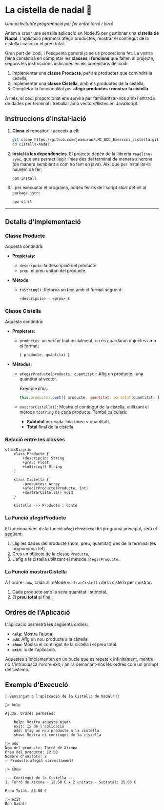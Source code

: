 # La cistella de nadal 🎄
*Una activitatde programació per fer entre torró i torró*

Anem a crear una senzilla aplicació en NodeJS per gestionar una **cistella de Nadal**. L'aplicació permetrà afegir productes, mostrar el contingut de la cistella i calcular el preu total.

Gran part del codi, i l'esquema general ja se us proporciona fet. La vostra feina consistirà en completar les **classes** i **funcions** que falten al projecte, segons les instruccions indicades en els comentaris del codi:

1. Implementar una **classe Producte**, per als productes que contindrà la cistella,
2. Implementar una **classe Cistella**, amb els productes de la cistella,
3. Completar la funcionalitat per **afegir productes** i **mostrar la cistella**.

A més, el codi proporcionat ens servirà per familiaritzar-nos amb l'entrada de dades per terminal i treballar amb vectors/llistes en JavaScript.


<!--
## **Requisits**

Per executar i treballar en el projecte, necessites:

- **Node.js** instal·lat.
- Coneixements bàsics de **JavaScript** i **classes**.
- **readline-sync** (ja està inclòs al projecte).

---
-->

## **Instruccions d'instal·lació**

1. **Clona** el repositori i acceeix a ell:

   ```bash
   git clone https://github.com/joamuran/LMI_EDD_Exercici_cistella.git
   cd cistella-nadal
   ```

2. **Instal·la les dependències**. El projecte depèn de la llibreria `readline-sync`, que ens permet llegir línies des del terminal de manera síncrona (de manera semblant a com ho fem en java). Així que per instal·lar-la haurem de fer:

   ```bash
   npm install
   ```

3. I per execuatar el programa, podeu fer ús de l'script *start* definit al `package.json`:

   ```bash
   npm start
   ```

---

## Detalls d'implementació

### Classe **Producte**

Aquesta contindrà:

- **Propietats**:
   - `descripcio`: la descripció del producte.
   - `preu`: el preu unitari del producte.

- **Mètode**:
   - `toString()`: Retorna un text amb el format següent:

     ```plaintext
     <descripcio> - <preu> €
     ```

### Classe **Cistella**

Aquesta contindrà:

- **Propietats**:
   - `productes`: un vector buit inicialment, on es guardaran objectes amb el format:
   
     ```javascript
     { producte, quantitat }
     ```

- **Mètodes**:
   - `afegirProducte(producte, quantitat)`: Afig un producte i una quantitat al vector.

     Exemple d'ús:
     ```javascript
     this.productes.push({ producte, quantitat: parseInt(quantitat) });
     ```

   - `mostrarCistella()`: Mostra el contingut de la cistella, utilitzant el mètode `toString` de cada producte. També calcularà:

     - **Subtotal** per cada línia (preu × quantitat).
     - **Total** final de la cistella.

### Relació entre les classes

```mermaid
classDiagram
    class Producte {
        +descripcio: String
        +preu: Float
        +toString() String
    }

    class Cistella {
        -productes: Array
        +afegirProducte(Producte, Int)
        +mostrarCistella() void
    }

    Cistella --> Producte : Conté

```


### La Funció **afegirProducte**

El funcionament de la funció `afegirProducte` del programa principal, serà el següent:

1. Llig les dades del producte (nom, preu, quantitat) des de la terminal (es proporciona fet)
2. Crea un objecte de la classe `Producte`.
3. L'afig a la cistella utilitzant el mètode `afegirProducte`.

### La Funció **mostrarCistella**

A l'ordre `show`, crida al mètode `mostrarCistella` de la cistella per mostrar:

1. Cada producte amb la seva quantitat i subtotal.
2. El **preu total** al final.

## **Ordres de l'Aplicació**

L'aplicació permetrà les següents ordres:

- **`help`**: Mostra l'ajuda.
- **`add`**: Afig un nou producte a la cistella.
- **`show`**: Mostra el contingut de la cistella i el preu total.
- **`exit`**: Ix de l'aplicació.

Aquestes s'implementen en un bucle que es repeteix infinitament, mentre no s'intrudiosca l'ordre exit, i anirà demanant-nos les ordres com un prompt del sistema.

## **Exemple d'Execució**

```plaintext
🎄 Benvingut a l'aplicació de la Cistella de Nadal! 🎄

🎄> help

Ajuda. Ordres permeses:

    help: Mostra aquesta ajuda
    exit: Ix de l'aplicació
    add: Afig un nou producte a la cistella
    show: Mostra el contingut de la cistella

🎄> add
Nom del producte: Torró de Xixona
Preu del producte: 12.50
Nombre d'unitats: 2
✅ Producte afegit correctament!

🎄> show

--- Contingut de la Cistella ---
1. Torró de Xixona - 12.50 € x 2 unitats - Subtotal: 25.00 €

Preu Total: 25.00 €

🎄> exit
Bon Nadal!
```

